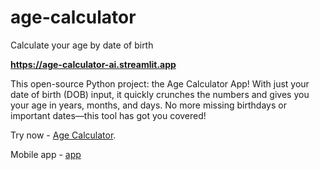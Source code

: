 # age-calculator

Calculate your age by date of birth

**https://age-calculator-ai.streamlit.app**

This open-source Python project: the Age Calculator App! With just your date of birth (DOB) input, it quickly crunches the numbers and gives you your age in years, months, and days. No more missing birthdays or important dates—this tool has got you covered!

Try now - [Age Calculator](https://age-calculator.app/).

Mobile app - [app](https://play.google.com/store/apps/details?id=age.agecalculator.calculator)
